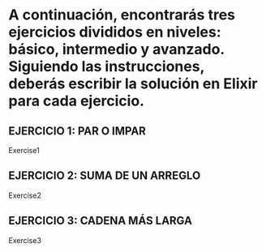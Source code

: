 # A continuación, encontrarás tres ejercicios divididos en niveles: básico, intermedio y avanzado. Siguiendo las instrucciones, deberás escribir la solución en Elixir para cada ejercicio.

## EJERCICIO 1: PAR O IMPAR
Exercise1
## EJERCICIO 2: SUMA DE UN ARREGLO
Exercise2
## EJERCICIO 3: CADENA MÁS LARGA
Exercise3
